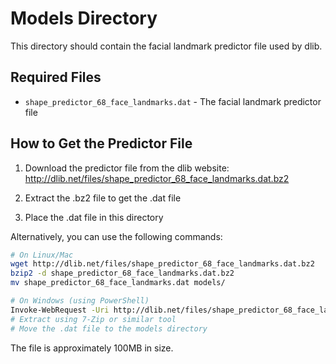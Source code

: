 # Models Directory

This directory should contain the facial landmark predictor file used by dlib.

## Required Files

- `shape_predictor_68_face_landmarks.dat` - The facial landmark predictor file

## How to Get the Predictor File

1. Download the predictor file from the dlib website:
   http://dlib.net/files/shape_predictor_68_face_landmarks.dat.bz2

2. Extract the .bz2 file to get the .dat file

3. Place the .dat file in this directory

Alternatively, you can use the following commands:

```bash
# On Linux/Mac
wget http://dlib.net/files/shape_predictor_68_face_landmarks.dat.bz2
bzip2 -d shape_predictor_68_face_landmarks.dat.bz2
mv shape_predictor_68_face_landmarks.dat models/

# On Windows (using PowerShell)
Invoke-WebRequest -Uri http://dlib.net/files/shape_predictor_68_face_landmarks.dat.bz2 -OutFile shape_predictor_68_face_landmarks.dat.bz2
# Extract using 7-Zip or similar tool
# Move the .dat file to the models directory
```

The file is approximately 100MB in size.